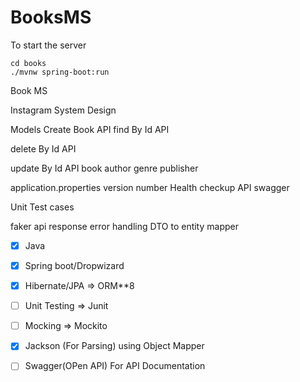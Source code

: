 # BooksMS

To start the server

```
cd books
./mvnw spring-boot:run
```

Book MS

Instagram System Design


Models
Create Book API
find By Id API

delete By Id API

update By Id API
    book
    author
    genre
    publisher

application.properties version number
Health checkup API
swagger

Unit Test cases

faker api response error handling
DTO to entity mapper

- [x] Java
- [x] Spring boot/Dropwizard
- [x] Hibernate/JPA => ORM**8
- [ ] Unit Testing => Junit
- [ ] Mocking => Mockito
- [x] Jackson (For Parsing) using Object Mapper
- [ ] Swagger(OPen API) For API Documentation

